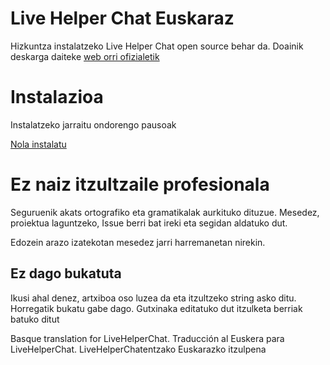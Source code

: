 # Live Helper Chat Euskaraz

Hizkuntza instalatzeko Live Helper Chat open source behar da. Doainik deskarga daiteke <a href="https://livehelperchat.com/" tarjet="_blank">web orri ofizialetik</a>

<h1>Instalazioa</h1>
Instalatzeko jarraitu ondorengo pausoak

<a href="https://github.com/rierte12/lhc-basque/wiki/Insataltu">Nola instalatu</a>

<h1>Ez naiz itzultzaile profesionala</h1>
Seguruenik akats ortografiko eta gramatikalak aurkituko dituzue. Mesedez, proiektua laguntzeko, Issue berri bat ireki eta segidan aldatuko dut. 

Edozein arazo izatekotan mesedez jarri harremanetan nirekin.

<h2>Ez dago bukatuta</h2>
Ikusi ahal denez, artxiboa oso luzea da eta itzultzeko string asko ditu. Horregatik bukatu gabe dago. Gutxinaka editatuko dut itzulketa berriak batuko ditut




Basque translation for LiveHelperChat. Traducción al Euskera para LiveHelperChat. LiveHelperChatentzako Euskarazko itzulpena

